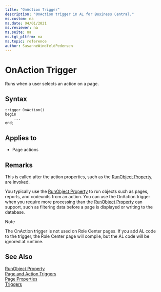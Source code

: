 ```yaml
---
title: "OnAction Trigger"
description: "OnAction trigger in AL for Business Central."
ms.custom: na
ms.date: 04/01/2021
ms.reviewer: na
ms.suite: na
ms.tgt_pltfrm: na
ms.topic: reference
author: SusanneWindfeldPedersen
---
```


# OnAction Trigger

Runs when a user selects an action on a page.  

## Syntax  

```AL
trigger OnAction()
begin
    ...
end;
```

## Applies to  

- Page actions  

## Remarks

This is called after the action properties, such as the [RunObject Property](../properties/devenv-runobject-property.md), are invoked.  

You typically use the [RunObject Property](../properties/devenv-runobject-property.md) to run objects such as pages, reports, and codeunits from an action. You can use the OnAction trigger when you require more processing than the [RunObject Property](../properties/devenv-runobject-property.md) can support, such as filtering data before a page is displayed or writing to the database.  

> [!NOTE]  
> The OnAction trigger is not used on Role Center pages. If you add AL code to the trigger, the Role Center page will compile, but the AL code will be ignored at runtime.  

## See Also

[RunObject Property](../properties/devenv-runobject-property.md)  
[Page and Action Triggers](devenv-page-and-action-triggers.md)  
[Page Properties](../properties/devenv-properties.md)  
[Triggers](devenv-triggers.md)